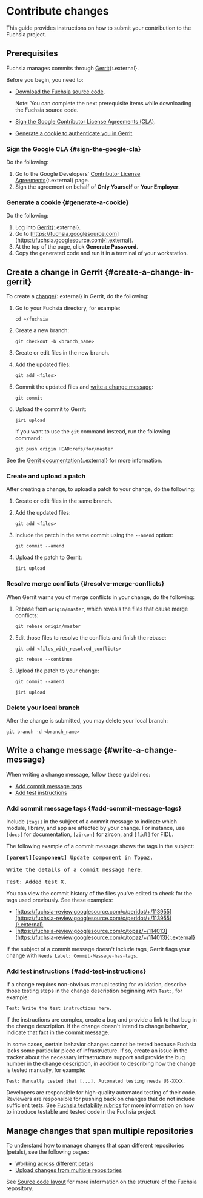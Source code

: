 # Contribute changes

This guide provides instructions on how to submit your contribution to the
Fuchsia project.

## Prerequisites

Fuchsia manages commits through
[Gerrit](https://fuchsia-review.googlesource.com){:.external}.

Before you begin, you need to:

*   [Download the Fuchsia source code](/docs/get-started/get_fuchsia_source.md).

    Note: You can complete the next prerequisite items while downloading the
    Fuchsia source code.

*   [Sign the Google Contributor License Agreements (CLA)](#sign-the-google-cla).

*   [Generate a cookie to authenticate you in Gerrit](#generate-a-cookie).

### Sign the Google CLA {#sign-the-google-cla}

Do the following:

1.  Go to the Google Developers'
    [Contributor License Agreements](https://cla.developers.google.com/){:.external}
    page.
1.  Sign the agreement on behalf of **Only Yourself** or **Your Employer**.

### Generate a cookie {#generate-a-cookie}

Do the following:

1.  Log into [Gerrit](https://fuchsia-review.googlesource.com){:.external}.
1.  Go to
    [https://fuchsia.googlesource.com](https://fuchsia.googlesource.com){:.external}.
1.  At the top of the page, click **Generate Password**.
1.  Copy the generated code and run it in a terminal of your workstation.

## Create a change in Gerrit {#create-a-change-in-gerrit}

To create a
[change](https://gerrit-review.googlesource.com/Documentation/concept-changes.html){:.external}
in Gerrit, do the following:

1.  Go to your Fuchsia directory, for example:

    ```posix-terminal
    cd ~/fuchsia
    ```

1.  Create a new branch:

    ```posix-terminal
    git checkout -b <branch_name>

    ```

1.  Create or edit files in the new branch.

1.  Add the updated files:

    ```posix-terminal
    git add <files>
    ```

1.  Commit the updated files and
    [write a change message](#write-a-change-message):

    ```posix-terminal
    git commit
    ```

1.  Upload the commit to Gerrit:

    ```posix-terminal
    jiri upload
    ```

    If you want to use the `git` command instead, run the following command:

    ```posix-terminal
    git push origin HEAD:refs/for/master
    ```

See the
[Gerrit documentation](https://gerrit-documentation.storage.googleapis.com/Documentation/2.12.3/intro-user.html#upload-change){:.external}
for more information.

### Create and upload a patch

After creating a change, to upload a patch to your change, do the following:

1.  Create or edit files in the same branch.
1.  Add the updated files:

    ```posix-terminal
    git add <files>
    ```

1.  Include the patch in the same commit using the `--amend` option:

    ```posix-terminal
    git commit --amend
    ```

1.  Upload the patch to Gerrit:

    ```posix-terminal
    jiri upload
    ```

### Resolve merge conflicts {#resolve-merge-conflicts}

When Gerrit warns you of merge conflicts in your change, do the following:

1.  Rebase from `origin/master`, which reveals the files that cause merge
    conflicts:

    ```posix-terminal
    git rebase origin/master
    ```

1.  Edit those files to resolve the conflicts and finish the rebase:

    ```posix-terminal
    git add <files_with_resolved_conflicts>
    ```

    ```posix-terminal
    git rebase --continue
    ```

1.  Upload the patch to your change:

    ```posix-terminal
    git commit --amend
    ```

    ```posix-terminal
    jiri upload
    ```

### Delete your local branch

After the change is submitted, you may delete your local branch:

```posix-terminal
git branch -d <branch_name>
```

## Write a change message {#write-a-change-message}

When writing a change message, follow these guidelines:

*   [Add commit message tags](#add-commit-message-tags)
*   [Add test instructions](#add-test-instructions)

### Add commit message tags {#add-commit-message-tags}

Include `[tags]` in the subject of a commit message to indicate which module,
library, and app are affected by your change. For instance, use `[docs]` for
documentation, `[zircon]` for zircon, and `[fidl]` for FIDL.

The following example of a commit message shows the tags in the subject:

<pre>
<b>[parent][component]</b> Update component in Topaz.

Write the details of a commit message here.

Test: Added test X.
</pre>

You can view the commit history of the files you've edited to check for the tags
used previously. See these examples:

*   [https://fuchsia-review.googlesource.com/c/peridot/+/113955](https://fuchsia-review.googlesource.com/c/peridot/+/113955){:.external}
*   [https://fuchsia-review.googlesource.com/c/topaz/+/114013](https://fuchsia-review.googlesource.com/c/topaz/+/114013){:.external}

If the subject of a commit message doesn't include tags, Gerrit flags your
change with `Needs Label: Commit-Message-has-tags`.

### Add test instructions {#add-test-instructions}

If a change requires non-obvious manual testing for validation, describe those
testing steps in the change description beginning with `Test:`, for example:

```none
Test: Write the test instructions here.
```

If the instructions are complex, create a bug and provide a link to that bug in
the change description. If the change doesn't intend to change behavior,
indicate that fact in the commit message.

In some cases, certain behavior changes cannot be tested because Fuchsia lacks
some particular piece of infrastructure. If so, create an issue in the tracker
about the necessary infrastructure support and provide the bug number in the
change description, in addition to describing how the change is tested manually,
for example:

```none
Test: Manually tested that [...]. Automated testing needs US-XXXX.
```

Developers are responsible for high-quality automated testing of their code.
Reviewers are responsible for pushing back on changes that do not include
sufficient tests. See
[Fuchsia testability rubrics](/docs/concepts/testing/testability_rubric.md) for
more information on how to introduce testable and tested code in the Fuchsia
project.

## Manage changes that span multiple repositories

To understand how to manage changes that span different repositories (petals),
see the following pages:

*   [Working across different petals](/docs/development/source_code/working_across_petals.md)
*   [Upload changes from multiple repositories](/docs/development/source_code/upload_changes_from_multiple_repositories.md)

See [Source code layout](/docs/concepts/source_code/layout.md) for more
information on the structure of the Fuchsia repository.

